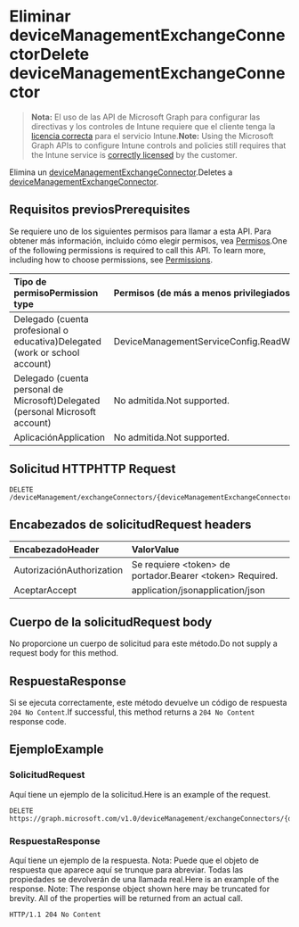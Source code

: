 # <a name="delete-devicemanagementexchangeconnector"></a><span data-ttu-id="d9c13-101">Eliminar deviceManagementExchangeConnector</span><span class="sxs-lookup"><span data-stu-id="d9c13-101">Delete deviceManagementExchangeConnector</span></span>

> <span data-ttu-id="d9c13-102">**Nota:** El uso de las API de Microsoft Graph para configurar las directivas y los controles de Intune requiere que el cliente tenga la [licencia correcta](https://go.microsoft.com/fwlink/?linkid=839381) para el servicio Intune.</span><span class="sxs-lookup"><span data-stu-id="d9c13-102">**Note:** Using the Microsoft Graph APIs to configure Intune controls and policies still requires that the Intune service is [correctly licensed](https://go.microsoft.com/fwlink/?linkid=839381) by the customer.</span></span>

<span data-ttu-id="d9c13-103">Elimina un [deviceManagementExchangeConnector](../resources/intune_onboarding_devicemanagementexchangeconnector.md).</span><span class="sxs-lookup"><span data-stu-id="d9c13-103">Deletes a [deviceManagementExchangeConnector](../resources/intune_onboarding_devicemanagementexchangeconnector.md).</span></span>
## <a name="prerequisites"></a><span data-ttu-id="d9c13-104">Requisitos previos</span><span class="sxs-lookup"><span data-stu-id="d9c13-104">Prerequisites</span></span>
<span data-ttu-id="d9c13-p101">Se requiere uno de los siguientes permisos para llamar a esta API. Para obtener más información, incluido cómo elegir permisos, vea [Permisos](../../../concepts/permissions_reference.md).</span><span class="sxs-lookup"><span data-stu-id="d9c13-p101">One of the following permissions is required to call this API. To learn more, including how to choose permissions, see [Permissions](../../../concepts/permissions_reference.md).</span></span>

|<span data-ttu-id="d9c13-107">Tipo de permiso</span><span class="sxs-lookup"><span data-stu-id="d9c13-107">Permission type</span></span>|<span data-ttu-id="d9c13-108">Permisos (de más a menos privilegiados)</span><span class="sxs-lookup"><span data-stu-id="d9c13-108">Permissions (from most to least privileged)</span></span>|
|:---|:---|
|<span data-ttu-id="d9c13-109">Delegado (cuenta profesional o educativa)</span><span class="sxs-lookup"><span data-stu-id="d9c13-109">Delegated (work or school account)</span></span>|<span data-ttu-id="d9c13-110">DeviceManagementServiceConfig.ReadWrite.All</span><span class="sxs-lookup"><span data-stu-id="d9c13-110">DeviceManagementServiceConfig.ReadWrite.All</span></span>|
|<span data-ttu-id="d9c13-111">Delegado (cuenta personal de Microsoft)</span><span class="sxs-lookup"><span data-stu-id="d9c13-111">Delegated (personal Microsoft account)</span></span>|<span data-ttu-id="d9c13-112">No admitida.</span><span class="sxs-lookup"><span data-stu-id="d9c13-112">Not supported.</span></span>|
|<span data-ttu-id="d9c13-113">Aplicación</span><span class="sxs-lookup"><span data-stu-id="d9c13-113">Application</span></span>|<span data-ttu-id="d9c13-114">No admitida.</span><span class="sxs-lookup"><span data-stu-id="d9c13-114">Not supported.</span></span>|

## <a name="http-request"></a><span data-ttu-id="d9c13-115">Solicitud HTTP</span><span class="sxs-lookup"><span data-stu-id="d9c13-115">HTTP Request</span></span>
<!-- {
  "blockType": "ignored"
}
-->
``` http
DELETE /deviceManagement/exchangeConnectors/{deviceManagementExchangeConnectorId}
```

## <a name="request-headers"></a><span data-ttu-id="d9c13-116">Encabezados de solicitud</span><span class="sxs-lookup"><span data-stu-id="d9c13-116">Request headers</span></span>
|<span data-ttu-id="d9c13-117">Encabezado</span><span class="sxs-lookup"><span data-stu-id="d9c13-117">Header</span></span>|<span data-ttu-id="d9c13-118">Valor</span><span class="sxs-lookup"><span data-stu-id="d9c13-118">Value</span></span>|
|:---|:---|
|<span data-ttu-id="d9c13-119">Autorización</span><span class="sxs-lookup"><span data-stu-id="d9c13-119">Authorization</span></span>|<span data-ttu-id="d9c13-120">Se requiere &lt;token&gt; de portador.</span><span class="sxs-lookup"><span data-stu-id="d9c13-120">Bearer &lt;token&gt; Required.</span></span>|
|<span data-ttu-id="d9c13-121">Aceptar</span><span class="sxs-lookup"><span data-stu-id="d9c13-121">Accept</span></span>|<span data-ttu-id="d9c13-122">application/json</span><span class="sxs-lookup"><span data-stu-id="d9c13-122">application/json</span></span>|

## <a name="request-body"></a><span data-ttu-id="d9c13-123">Cuerpo de la solicitud</span><span class="sxs-lookup"><span data-stu-id="d9c13-123">Request body</span></span>
<span data-ttu-id="d9c13-124">No proporcione un cuerpo de solicitud para este método.</span><span class="sxs-lookup"><span data-stu-id="d9c13-124">Do not supply a request body for this method.</span></span>

## <a name="response"></a><span data-ttu-id="d9c13-125">Respuesta</span><span class="sxs-lookup"><span data-stu-id="d9c13-125">Response</span></span>
<span data-ttu-id="d9c13-126">Si se ejecuta correctamente, este método devuelve un código de respuesta `204 No Content`.</span><span class="sxs-lookup"><span data-stu-id="d9c13-126">If successful, this method returns a `204 No Content` response code.</span></span>

## <a name="example"></a><span data-ttu-id="d9c13-127">Ejemplo</span><span class="sxs-lookup"><span data-stu-id="d9c13-127">Example</span></span>
### <a name="request"></a><span data-ttu-id="d9c13-128">Solicitud</span><span class="sxs-lookup"><span data-stu-id="d9c13-128">Request</span></span>
<span data-ttu-id="d9c13-129">Aquí tiene un ejemplo de la solicitud.</span><span class="sxs-lookup"><span data-stu-id="d9c13-129">Here is an example of the request.</span></span>
``` http
DELETE https://graph.microsoft.com/v1.0/deviceManagement/exchangeConnectors/{deviceManagementExchangeConnectorId}
```

### <a name="response"></a><span data-ttu-id="d9c13-130">Respuesta</span><span class="sxs-lookup"><span data-stu-id="d9c13-130">Response</span></span>
<span data-ttu-id="d9c13-p102">Aquí tiene un ejemplo de la respuesta. Nota: Puede que el objeto de respuesta que aparece aquí se trunque para abreviar. Todas las propiedades se devolverán de una llamada real.</span><span class="sxs-lookup"><span data-stu-id="d9c13-p102">Here is an example of the response. Note: The response object shown here may be truncated for brevity. All of the properties will be returned from an actual call.</span></span>
``` http
HTTP/1.1 204 No Content
```



